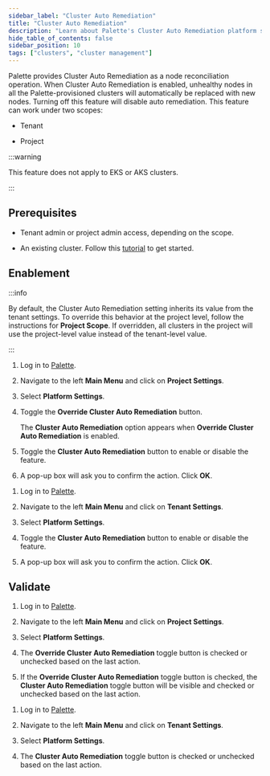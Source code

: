 ```yaml
---
sidebar_label: "Cluster Auto Remediation"
title: "Cluster Auto Remediation"
description: "Learn about Palette's Cluster Auto Remediation platform setting."
hide_table_of_contents: false
sidebar_position: 10
tags: ["clusters", "cluster management"]
---
```


Palette provides Cluster Auto Remediation as a node reconciliation operation. When Cluster Auto Remediation is enabled,
unhealthy nodes in all the Palette-provisioned clusters will automatically be replaced with new nodes. Turning off this
feature will disable auto remediation. This feature can work under two scopes:

- Tenant

- Project

:::warning

This feature does not apply to EKS or AKS clusters.

:::

## Prerequisites

- Tenant admin or project admin access, depending on the scope.

- An existing cluster. Follow this [tutorial](../../clusters.md) to get started.

## Enablement

:::info

By default, the Cluster Auto Remediation setting inherits its value from the tenant settings. To override this behavior
at the project level, follow the instructions for **Project Scope**. If overridden, all clusters in the project will use
the project-level value instead of the tenant-level value.

:::

<Tabs groupId="clusterAutoRemediation">

<TabItem value="projectScope" label="Project Scope">

1. Log in to [Palette](https://console.spectrocloud.com).

2. Navigate to the left **Main Menu** and click on **Project Settings**.

3. Select **Platform Settings**.

4. Toggle the **Override Cluster Auto Remediation** button.

   The **Cluster Auto Remediation** option appears when **Override Cluster Auto Remediation** is enabled.

5. Toggle the **Cluster Auto Remediation** button to enable or disable the feature.

6. A pop-up box will ask you to confirm the action. Click **OK**.

</TabItem>

<TabItem value="tenantScope" label="Tenant Scope">

1. Log in to [Palette](https://console.spectrocloud.com).

2. Navigate to the left **Main Menu** and click on **Tenant Settings**.

3. Select **Platform Settings**.

4. Toggle the **Cluster Auto Remediation** button to enable or disable the feature.

5. A pop-up box will ask you to confirm the action. Click **OK**.

</TabItem>

</Tabs>

## Validate

<Tabs groupId="clusterAutoRemediation">

<TabItem value="projectScope" label="Project Scope">

1. Log in to [Palette](https://console.spectrocloud.com).

2. Navigate to the left **Main Menu** and click on **Project Settings**.

3. Select **Platform Settings**.

4. The **Override Cluster Auto Remediation** toggle button is checked or unchecked based on the last action.

5. If the **Override Cluster Auto Remediation** toggle button is checked, the **Cluster Auto Remediation** toggle button
   will be visible and checked or unchecked based on the last action.

</TabItem>

<TabItem value="tenantScope" label="Tenant Scope">

1. Log in to [Palette](https://console.spectrocloud.com).

2. Navigate to the left **Main Menu** and click on **Tenant Settings**.

3. Select **Platform Settings**.

4. The **Cluster Auto Remediation** toggle button is checked or unchecked based on the last action.

</TabItem>

</Tabs>
